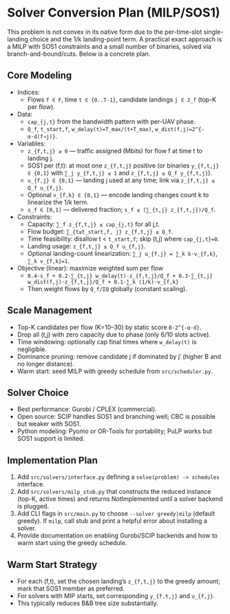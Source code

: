 # Solver Conversion Plan (MILP/SOS1)

This problem is not convex in its native form due to the per-time-slot single-landing choice and the 1/k landing-point term. A practical exact approach is a MILP with SOS1 constraints and a small number of binaries, solved via branch-and-bound/cuts. Below is a concrete plan.

## Core Modeling

- Indices:
  - Flows `f ∈ F`, time `t ∈ {0..T-1}`, candidate landings `j ∈ J_f` (top-K per flow).
- Data:
  - `cap_{j,t}` from the bandwidth pattern with per-UAV phase.
  - `Q_f`, `t_start,f`, `w_delay(t)=T_max/(t+T_max)`, `w_dist(f,j)=2^{-α·d(f→j)}`.
- Variables:
  - `z_{f,t,j} ≥ 0` — traffic assigned (Mbits) for flow f at time t to landing j.
  - SOS1 per (f,t): at most one `z_{f,t,j}` positive (or binaries `y_{f,t,j} ∈ {0,1}` with `∑_j y_{f,t,j} ≤ 1` and `z_{f,t,j} ≤ Q_f y_{f,t,j}`).
  - `u_{f,j} ∈ {0,1}` — landing j used at any time; link via `z_{f,t,j} ≤ Q_f u_{f,j}`.
  - Optional `v_{f,k} ∈ {0,1}` — encode landing changes count k to linearize the 1/k term.
  - `s_f ∈ [0,1]` — delivered fraction; `s_f ≤ (∑_{t,j} z_{f,t,j})/Q_f`.
- Constraints:
  - Capacity: `∑_f z_{f,t,j} ≤ cap_{j,t}` for all j,t.
  - Flow budget: `∑_{t≥t_start,f, j} z_{f,t,j} ≤ Q_f`.
  - Time feasibility: disallow t < `t_start,f`; skip (t,j) where `cap_{j,t}=0`.
  - Landing usage: `z_{f,t,j} ≤ Q_f u_{f,j}`.
  - Optional landing-count linearization: `∑_j u_{f,j} = ∑_k k·v_{f,k}`, `∑_k v_{f,k}=1`.
- Objective (linear): maximize weighted sum per flow
  - `0.4·s_f + 0.2·∑_{t,j} w_delay(t)·z_{f,t,j}/Q_f + 0.3·∑_{t,j} w_dist(f,j)·z_{f,t,j}/Q_f + 0.1·∑_k (1/k)·v_{f,k}`
  - Then weight flows by `Q_f/ΣQ` globally (constant scaling).

## Scale Management

- Top-K candidates per flow (K=10–30) by static score `B·2^{-α·d}`.
- Drop all (t,j) with zero capacity due to phase (only 6/10 slots active).
- Time windowing: optionally cap final times where `w_delay(t)` is negligible.
- Dominance pruning: remove candidate j if dominated by j′ (higher B and no longer distance).
- Warm start: seed MILP with greedy schedule from `src/scheduler.py`.

## Solver Choice

- Best performance: Gurobi / CPLEX (commercial).
- Open source: SCIP handles SOS1 and branching well; CBC is possible but weaker with SOS1.
- Python modeling: Pyomo or OR-Tools for portability; PuLP works but SOS1 support is limited.

## Implementation Plan

1. Add `src/solvers/interface.py` defining a `solve(problem) -> schedules` interface.
2. Add `src/solvers/milp_stub.py` that constructs the reduced instance (top-K, active times) and returns NotImplemented until a solver backend is plugged.
3. Add CLI flags in `src/main.py` to choose `--solver greedy|milp` (default greedy). If `milp`, call stub and print a helpful error about installing a solver.
4. Provide documentation on enabling Gurobi/SCIP backends and how to warm start using the greedy schedule.

## Warm Start Strategy

- For each (f,t), set the chosen landing’s `z_{f,t,j}` to the greedy amount; mark that SOS1 member as preferred.
- For solvers with MIP starts, set corresponding `y_{f,t,j}` and `u_{f,j}`.
- This typically reduces B&B tree size substantially.

